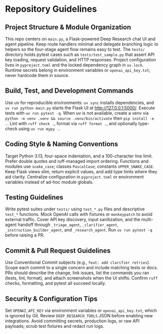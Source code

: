 # Repository Guidelines

## Project Structure & Module Organization
This repo centers on `main.py`, a Flask-powered Deep Research chat UI and agent pipeline. Keep
route handlers minimal and delegate branching logic to helpers so the four-stage agent flow remains
easy to test. The `tests/` directory holds pytest cases such as `tests/test_sample.py` that assert API
key loading, request validation, and HTTP responses. Project configuration lives in `pyproject.toml`
and the locked dependency graph in `uv.lock`. Runtime secrets belong in environment variables or
`openai_api_key.txt`; never hardcode them in source.

## Build, Test, and Development Commands
Use uv for reproducible environments: `uv sync` installs dependencies, and `uv run python main.py`
starts the Flask UI at <http://127.0.0.1:5000/>. Execute tests with `uv run pytest -q`. When uv is not
available, create a venv via `python -m venv .venv && source .venv/bin/activate` then `pip install -e .`. Lint with `ruff check .`, format via `ruff format .`, and optionally type-check using `uv run mypy .`.

## Coding Style & Naming Conventions
Target Python 3.13, four-space indentation, and a 100-character line limit. Prefer double quotes and
ruff-managed import ordering. Functions and modules use `snake_case`; classes `PascalCase`; constants
`UPPER_SNAKE_CASE`. Keep Flask views slim, return explicit values, and add type hints where they aid
clarity. Centralize configuration in `pyproject.toml` or environment variables instead of ad-hoc
module globals.

## Testing Guidelines
Write pytest suites under `tests/` using `test_*.py` files and descriptive `test_*` functions. Mock
OpenAI calls with fixtures or `monkeypatch` to avoid external traffic. Cover API key discovery, input
sanitization, and the multi-agent handoff through `_triage_agent`, `_clarifier_agent`, `_instruction_builder_agent`, and `_research_agent`. Run `uv run pytest -q` before raising a PR.

## Commit & Pull Request Guidelines
Use Conventional Commit subjects (e.g., `feat: add clarifier retries`). Scope each commit to a single
concern and include matching tests or docs. PRs should describe the change, link issues, list the
commands you ran (tests, lint, format), and attach screenshots when the UI shifts. Confirm `ruff`
checks, formatting, and pytest all succeed locally.

## Security & Configuration Tips
Set `OPENAI_API_KEY` via environment variables or `openai_api_key.txt`, which is ignored by Git. Review
`DEEP_RESEARCH_TOOLS` JSON before enabling new integrations. Avoid committing secrets, production
logs, or raw API payloads; scrub test fixtures and redact run logs.
